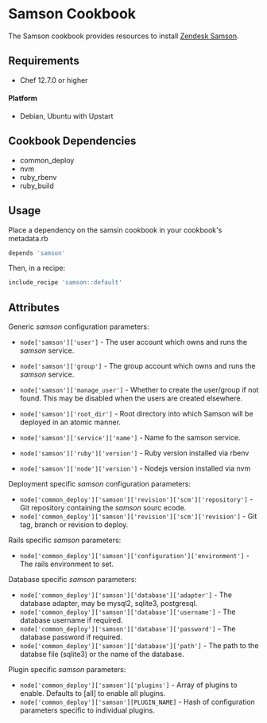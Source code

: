 # Samson Cookbook

The Samson cookbook provides resources to install [Zendesk Samson](https://github.com/zendesk/samson).

## Requirements

- Chef 12.7.0 or higher

#### Platform

- Debian, Ubuntu with Upstart

## Cookbook Dependencies

- common_deploy
- nvm
- ruby\_rbenv
- ruby\_build

## Usage

Place a dependency on the samsin cookbook in your cookbook's metadata.rb

```ruby
depends 'samson'
```

Then, in a recipe:

```ruby
include_recipe 'samson::default'
```

## Attributes

Generic _samson_ configuration parameters:
- `node['samson']['user']` - The user account which owns and runs the _samson_ service.
- `node['samson']['group']` - The group account which owns and runs the _samson_ service.
- `node['samson']['manage_user']` - Whether to create the user/group if not found. This may be disabled when the users are created elsewhere.

- `node['samson']['root_dir']` - Root directory into which Samson will be deployed in an atomic manner.
- `node['samson']['service']['name']` - Name fo the samson service.

- `node['samson']['ruby']['version']` - Ruby version installed via rbenv
- `node['samson']['node']['version']` - Nodejs version installed via nvm

Deployment specific _samson_ configuration parameters:
- `node['common_deploy']['samson']['revision']['scm']['repository']` - Git repository containing the _samson_ sourc ecode.
- `node['common_deploy']['samson']['revision']['scm']['revision']` - Git tag, branch or revision to deploy.

Rails specific _samson_ parameters:
- `node['common_deploy']['samson']['configuration']['environment']` - The rails environment to set.

Database specific _samson_ parameters:
- `node['common_deploy']['samson']['database']['adapter']` - The database adapter, may be mysql2, sqlite3, postgresql.
- `node['common_deploy']['samson']['database']['username']` - The database username if required.
- `node['common_deploy']['samson']['database']['password']` - The database password if required.
- `node['common_deploy']['samson']['database']['path']` - The path to the databse file (sqlite3) or the name of the database.

Plugin specific _samson_ parameters:
- `node['common_deploy']['samson']['plugins']` - Array of plugins to enable. Defaults to [all] to enable all plugins.
- `node['common_deploy']['samson'][PLUGIN_NAME]` - Hash of configuration parameters specific to individual plugins.

